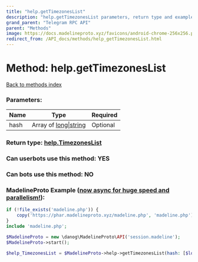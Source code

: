 ```yaml
---
title: "help.getTimezonesList"
description: "help.getTimezonesList parameters, return type and example"
grand_parent: "Telegram RPC API"
parent: "Methods"
image: https://docs.madelineproto.xyz/favicons/android-chrome-256x256.png
redirect_from: /API_docs/methods/help_getTimezonesList.html
---
```

# Method: help.getTimezonesList
[Back to methods index](index.html)



### Parameters:

| Name     |    Type       | Required |
|----------|---------------|----------|
|hash|Array of [long\|string](/API_docs/types/long\|string.html) | Optional|


### Return type: [help.TimezonesList](/API_docs/types/help.TimezonesList.html)

### Can userbots use this method: **YES**

### Can bots use this method: **NO**


### MadelineProto Example ([now async for huge speed and parallelism!](https://docs.madelineproto.xyz/docs/ASYNC.html)):


```php
if (!file_exists('madeline.php')) {
    copy('https://phar.madelineproto.xyz/madeline.php', 'madeline.php');
}
include 'madeline.php';

$MadelineProto = new \danog\MadelineProto\API('session.madeline');
$MadelineProto->start();

$help_TimezonesList = $MadelineProto->help->getTimezonesList(hash: [$long\|string, $long\|string], );
```

